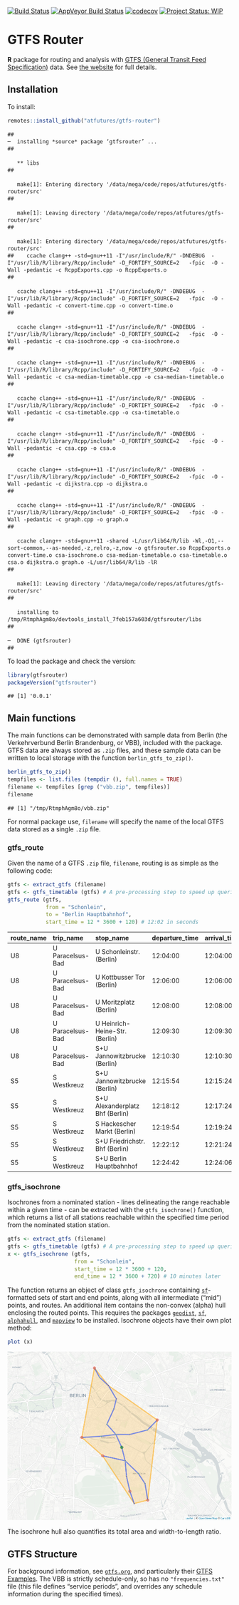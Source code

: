 [![Build
Status](https://travis-ci.org/ATFutures/gtfs-router.svg)](https://travis-ci.org/ATFutures/gtfs-router)
[![AppVeyor Build
Status](https://ci.appveyor.com/api/projects/status/github/ATFutures/gtfs-router?branch=master&svg=true)](https://ci.appveyor.com/project/ATFutures/gtfs-router)
[![codecov](https://codecov.io/gh/ATFutures/gtfs-router/branch/master/graph/badge.svg)](https://codecov.io/gh/ATFutures/gtfs-router)
[![Project Status:
WIP](https://www.repostatus.org/badges/latest/wip.svg)](https://www.repostatus.org/#wip)

# GTFS Router

**R** package for routing and analysis with [GTFS (General Transit Feed
Specification)](https://developers.google.com/transit/gtfs/) data. See
[the website](https://atfutures.github.io/gtfs-router/) for full
details.

## Installation

To install:

``` r
remotes::install_github("atfutures/gtfs-router")
```

    ##   
    ─  installing *source* package ‘gtfsrouter’ ...
    ## 
      
       ** libs
    ## 
      
       make[1]: Entering directory '/data/mega/code/repos/atfutures/gtfs-router/src'
    ## 
      
       make[1]: Leaving directory '/data/mega/code/repos/atfutures/gtfs-router/src'
    ## 
      
       make[1]: Entering directory '/data/mega/code/repos/atfutures/gtfs-router/src'
    ##    ccache clang++ -std=gnu++11 -I"/usr/include/R/" -DNDEBUG  -I"/usr/lib/R/library/Rcpp/include" -D_FORTIFY_SOURCE=2   -fpic  -O -Wall -pedantic -c RcppExports.cpp -o RcppExports.o
    ## 
      
       ccache clang++ -std=gnu++11 -I"/usr/include/R/" -DNDEBUG  -I"/usr/lib/R/library/Rcpp/include" -D_FORTIFY_SOURCE=2   -fpic  -O -Wall -pedantic -c convert-time.cpp -o convert-time.o
    ## 
      
       ccache clang++ -std=gnu++11 -I"/usr/include/R/" -DNDEBUG  -I"/usr/lib/R/library/Rcpp/include" -D_FORTIFY_SOURCE=2   -fpic  -O -Wall -pedantic -c csa-isochrone.cpp -o csa-isochrone.o
    ## 
      
       ccache clang++ -std=gnu++11 -I"/usr/include/R/" -DNDEBUG  -I"/usr/lib/R/library/Rcpp/include" -D_FORTIFY_SOURCE=2   -fpic  -O -Wall -pedantic -c csa-median-timetable.cpp -o csa-median-timetable.o
    ## 
      
       ccache clang++ -std=gnu++11 -I"/usr/include/R/" -DNDEBUG  -I"/usr/lib/R/library/Rcpp/include" -D_FORTIFY_SOURCE=2   -fpic  -O -Wall -pedantic -c csa-timetable.cpp -o csa-timetable.o
    ## 
      
       ccache clang++ -std=gnu++11 -I"/usr/include/R/" -DNDEBUG  -I"/usr/lib/R/library/Rcpp/include" -D_FORTIFY_SOURCE=2   -fpic  -O -Wall -pedantic -c csa.cpp -o csa.o
    ## 
      
       ccache clang++ -std=gnu++11 -I"/usr/include/R/" -DNDEBUG  -I"/usr/lib/R/library/Rcpp/include" -D_FORTIFY_SOURCE=2   -fpic  -O -Wall -pedantic -c dijkstra.cpp -o dijkstra.o
    ## 
      
       ccache clang++ -std=gnu++11 -I"/usr/include/R/" -DNDEBUG  -I"/usr/lib/R/library/Rcpp/include" -D_FORTIFY_SOURCE=2   -fpic  -O -Wall -pedantic -c graph.cpp -o graph.o
    ## 
      
       ccache clang++ -std=gnu++11 -shared -L/usr/lib64/R/lib -Wl,-O1,--sort-common,--as-needed,-z,relro,-z,now -o gtfsrouter.so RcppExports.o convert-time.o csa-isochrone.o csa-median-timetable.o csa-timetable.o csa.o dijkstra.o graph.o -L/usr/lib64/R/lib -lR
    ## 
      
       make[1]: Leaving directory '/data/mega/code/repos/atfutures/gtfs-router/src'
    ## 
      
       installing to /tmp/RtmphAgm8o/devtools_install_7feb157a603d/gtfsrouter/libs
    ## 
      
    ─  DONE (gtfsrouter)
    ## 

To load the package and check the version:

``` r
library(gtfsrouter)
packageVersion("gtfsrouter")
```

    ## [1] '0.0.1'

## Main functions

The main functions can be demonstrated with sample data from Berlin (the
Verkehrverbund Berlin Brandenburg, or VBB), included with the package.
GTFS data are always stored as `.zip` files, and these sample data can
be written to local storage with the function `berlin_gtfs_to_zip()`.

``` r
berlin_gtfs_to_zip()
tempfiles <- list.files (tempdir (), full.names = TRUE)
filename <- tempfiles [grep ("vbb.zip", tempfiles)]
filename
```

    ## [1] "/tmp/RtmphAgm8o/vbb.zip"

For normal package use, `filename` will specify the name of the local
GTFS data stored as a single `.zip` file.

### gtfs\_route

Given the name of a GTFS `.zip` file, `filename`, routing is as simple
as the following code:

``` r
gtfs <- extract_gtfs (filename)
gtfs <- gtfs_timetable (gtfs) # A pre-processing step to speed up queries
gtfs_route (gtfs,
            from = "Schonlein",
            to = "Berlin Hauptbahnhof",
            start_time = 12 * 3600 + 120) # 12:02 in seconds
```

| route\_name | trip\_name       | stop\_name                      | departure\_time | arrival\_time |
| :---------- | :--------------- | :------------------------------ | :-------------- | :------------ |
| U8          | U Paracelsus-Bad | U Schonleinstr. (Berlin)        | 12:04:00        | 12:04:00      |
| U8          | U Paracelsus-Bad | U Kottbusser Tor (Berlin)       | 12:06:00        | 12:06:00      |
| U8          | U Paracelsus-Bad | U Moritzplatz (Berlin)          | 12:08:00        | 12:08:00      |
| U8          | U Paracelsus-Bad | U Heinrich-Heine-Str. (Berlin)  | 12:09:30        | 12:09:30      |
| U8          | U Paracelsus-Bad | S+U Jannowitzbrucke (Berlin)    | 12:10:30        | 12:10:30      |
| S5          | S Westkreuz      | S+U Jannowitzbrucke (Berlin)    | 12:15:54        | 12:15:24      |
| S5          | S Westkreuz      | S+U Alexanderplatz Bhf (Berlin) | 12:18:12        | 12:17:24      |
| S5          | S Westkreuz      | S Hackescher Markt (Berlin)     | 12:19:54        | 12:19:24      |
| S5          | S Westkreuz      | S+U Friedrichstr. Bhf (Berlin)  | 12:22:12        | 12:21:24      |
| S5          | S Westkreuz      | S+U Berlin Hauptbahnhof         | 12:24:42        | 12:24:06      |

### gtfs\_isochrone

Isochrones from a nominated station - lines delineating the range
reachable within a given time - can be extracted with the
`gtfs_isochrone()` function, which returns a list of all stations
reachable within the specified time period from the nominated station
station.

``` r
gtfs <- extract_gtfs (filename)
gtfs <- gtfs_timetable (gtfs) # A pre-processing step to speed up queries
x <- gtfs_isochrone (gtfs,
                     from = "Schonlein",
                     start_time = 12 * 3600 + 120,
                     end_time = 12 * 3600 + 720) # 10 minutes later
```

The function returns an object of class `gtfs_isochrone` containing
[`sf`](https://github.com/r-spatial/sf)-formatted sets of start and end
points, along with all intermediate (“mid”) points, and routes. An
additional item contains the non-convex (alpha) hull enclosing the
routed points. This requires the packages
[`geodist`](https://github.com/hypertidy/geodist),
[`sf`](https://cran.r-project.org/package=sf),
[`alphahull`](https://cran.r-project.org/package=alphahull), and
[`mapview`](https://cran.r-project.org/package=mapview) to be installed.
Isochrone objects have their own plot method:

``` r
plot (x)
```

![](./fig/isochrone.png)

The isochrone hull also quantifies its total area and width-to-length
ratio.

## GTFS Structure

For background information, see [`gtfs.org`](http://gtfs.org), and
particularly their [GTFS
Examples](https://docs.google.com/document/d/16inL5BVcM1aU-_DcFJay_tC6Ni0wPa0nvQEstueG5k4/edit).
The VBB is strictly schedule-only, so has no `"frequencies.txt"` file
(this file defines “service periods”, and overrides any schedule
information during the specified times).
